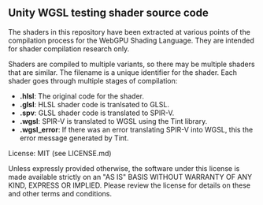 ## Unity WGSL testing shader source code

The shaders in this repository have been extracted at various points of the compilation process for the WebGPU Shading Language. They are intended for shader compilation research only.

Shaders are compiled to multiple variants, so there may be multiple shaders that are similar.
The filename is a unique identifier for the shader. Each shader goes through multiple stages of
compilation:

* **.hlsl**: The original code for the shader.
* **.glsl**: HLSL shader code is tranlsated to GLSL.
* **.spv**: GLSL shader code is translated to SPIR-V.
* **.wgsl**: SPIR-V is translated to WGSL using the Tint library.
* **.wgsl_error**: If there was an error translating SPIR-V into WGSL, this the error message generated by Tint.

License: MIT (see LICENSE.md)

Unless expressly provided otherwise, the software under this
license is made available strictly on an "AS IS" BASIS WITHOUT
WARRANTY OF ANY KIND, EXPRESS OR IMPLIED. Please review the
license for details on these and other terms and conditions.
